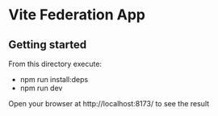 # Vite Federation App

## Getting started

From this directory execute:

- npm run install:deps
- npm run dev

Open your browser at http://localhost:8173/ to see the result